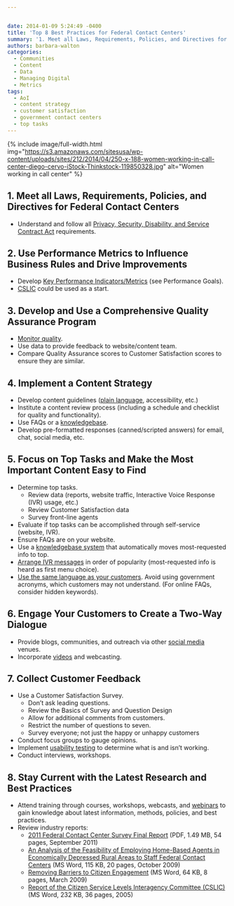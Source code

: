 ```yaml
---


date: 2014-01-09 5:24:49 -0400
title: 'Top 8 Best Practices for Federal Contact Centers'
summary: '1. Meet all Laws, Requirements, Policies, and Directives for Federal Contact Centers Understand and follow all&nbsp;Privacy, Security, Disability, and Service Contract Act&nbsp;requirements. 2. Use Performance Metrics to Influence Business Rules and Drive Improvements Develop&nbsp;Key Performance Indicators/Metrics&nbsp;(see Performance Goals). CSLIC&nbsp;could be used as a start. 3. Develop and Use a Comprehensive Quality Assurance Program Monitor quality.'
authors: barbara-walton
categories:
  - Communities
  - Content
  - Data
  - Managing Digital
  - Metrics
tags:
  - AoI
  - content strategy
  - customer satisfaction
  - government contact centers
  - top tasks
---
```



{% include image/full-width.html img="https://s3.amazonaws.com/sitesusa/wp-content/uploads/sites/212/2014/04/250-x-188-women-working-in-call-center-diego-cervo-iStock-Thinkstock-119850328.jpg" alt="Women working in call center" %} 

## 1. Meet all Laws, Requirements, Policies, and Directives for Federal Contact Centers

  * Understand and follow all [Privacy, Security, Disability, and Service Contract Act](https://www.WHATEVER/2013/10/28/federal-contact-center-regulations-and-directives/ "Federal Contact Center Regulations & Directives") requirements.

## 2. Use Performance Metrics to Influence Business Rules and Drive Improvements

  * Develop [Key Performance Indicators/Metrics](https://www.WHATEVER/resources/contact-center-guidelines/getting-started-with-your-contact-center/ "Getting Started with your Contact Center") (see Performance Goals).
  * [CSLIC](https://s3.amazonaws.com/sitesusa/wp-content/uploads/sites/212/2014/01/citizen-service-levels-interagency-committee-final-report1.docx) could be used as a start.

## 3. Develop and Use a Comprehensive Quality Assurance Program

  * [Monitor quality](https://www.WHATEVER/resources/contact-center-guidelines/contact-center-operation-and-management/ "Contact Center Operation and Management").
  * Use data to provide feedback to website/content team.
  * Compare Quality Assurance scores to Customer Satisfaction scores to ensure they are similar.

## 4. Implement a Content Strategy

  * Develop content guidelines ([plain language](https://s3.amazonaws.com/sitesusa/wp-content/uploads/sites/212/2014/01/plain-writing-checklist.pdf), accessibility, etc.)
  * Institute a content review process (including a schedule and checklist for quality and functionality).
  * Use FAQs or a [knowledgebase](https://www.WHATEVER/resources/contact-center-guidelines/contact-center-technologies/ "Contact Center Technologies").
  * Develop pre-formatted responses (canned/scripted answers) for email, chat, social media, etc.

## 5. Focus on Top Tasks and Make the Most Important Content Easy to Find

  * Determine top tasks. 
      * Review data (reports, website traffic, Interactive Voice Response (IVR) usage, etc.)
      * Review Customer Satisfaction data
      * Survey front-line agents
  * Evaluate if top tasks can be accomplished through self-service (website, IVR).
  * Ensure FAQs are on your website.
  * Use a [knowledgebase system](https://www.WHATEVER/resources/contact-center-guidelines/contact-center-technologies/ "Contact Center Technologies") that automatically moves most-requested info to top.
  * [Arrange IVR messages](https://www.WHATEVER/resources/contact-center-guidelines/contact-center-technologies/ "Contact Center Technologies") in order of popularity (most-requested info is heard as first menu choice).
  * [Use the same language as your customers](http://www.plainlanguage.gov/howto/guidelines/FederalPLGuidelines/index.cfm?CFID=838730&CFTOKEN=f64d36ad05e03d58-ED6E6827-0361-55F8-E6207170C554B1DF&jsessionid=A3A593B93EAEE361431FC8D8B4799DF0.chh). Avoid using government acronyms, which customers may not understand. (For online FAQs, consider hidden keywords).

## 6. Engage Your Customers to Create a Two-Way Dialogue

  * Provide blogs, communities, and outreach via other [social media](https://www.WHATEVER/category/socialmedia/) venues.
  * Incorporate [videos](https://www.WHATEVER/category/content/video/) and webcasting.

## 7. Collect Customer Feedback

  * Use a Customer Satisfaction Survey. 
      * Don&#8217;t ask leading questions.
      * Review the Basics of Survey and Question Design
      * Allow for additional comments from customers.
      * Restrict the number of questions to seven.
      * Survey everyone; not just the happy or unhappy customers
  * Conduct focus groups to gauge opinions.
  * Implement [usability testing](http://https://www.WHATEVER/category/ux/user-testing-research/) to determine what is and isn&#8217;t working.
  * Conduct interviews, workshops.

## 8. Stay Current with the Latest Research and Best Practices

  * Attend training through courses, workshops, webcasts, and [webinars](https://www.WHATEVER/communities/government-contact-center-council-g3c/ "Government Contact Center Council (G3C)") to gain knowledge about latest information, methods, policies, and best practices.
  * Review industry reports: 
      * [2011 Federal Contact Center Survey Final Report](https://s3.amazonaws.com/sitesusa/wp-content/uploads/sites/212/2014/01/2011-federal-contact-center-survey-final-report.pdf)  (PDF, 1.49 MB, 54 pages, September 2011)
      *  [An Analysis of the Feasibility of Employing Home-Based Agents in Economically Depressed Rural Areas to Staff Federal Contact Centers](https://s3.amazonaws.com/sitesusa/wp-content/uploads/sites/212/2014/01/G3C-Analysis-of-Employing-Home-Based-Agents.doc) (MS Word, 115 KB, 20 pages, October 2009)
      * [Removing Barriers to Citizen Engagement](https://s3.amazonaws.com/sitesusa/wp-content/uploads/sites/212/2014/01/Removing-Barriers-to-Citizen-Engagement.doc)  (MS Word, 64 KB, 8 pages, March 2009)
      *  [Report of the Citizen Service Levels Interagency Committee (CSLIC)](https://s3.amazonaws.com/sitesusa/wp-content/uploads/sites/212/2014/01/citizen-service-levels-interagency-committee-final-report.docx) (MS Word, 232 KB, 36 pages, 2005)